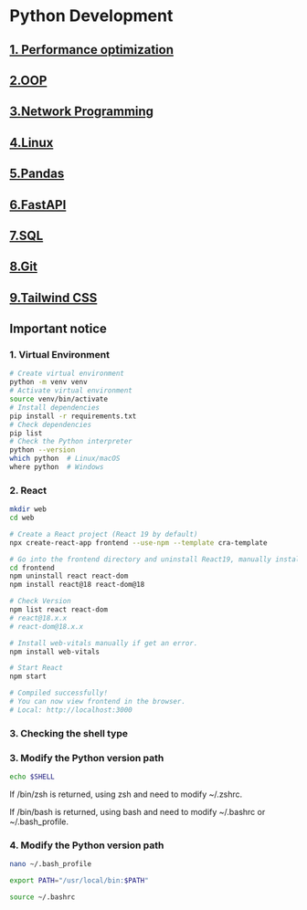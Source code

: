 # Python Development
## [1. Performance optimization](./docs/01_performance_optimization.md)
## [2.OOP](./docs/02_oop.md)
## [3.Network Programming](./docs/03_network_programming.md)
## [4.Linux](./docs/04_linux.md)
## [5.Pandas](./docs/05_pandas.md)
## [6.FastAPI](./docs/06_fastapi.md)
## [7.SQL](./docs/07_sql.md)
## [8.Git](./docs/08_git.md)
## [9.Tailwind CSS](./docs/09_tailwind_css.md)
## Important notice
### 1. Virtual Environment
```bash
# Create virtual environment
python -m venv venv
# Activate virtual environment
source venv/bin/activate
# Install dependencies
pip install -r requirements.txt
# Check dependencies
pip list
# Check the Python interpreter
python --version
which python  # Linux/macOS
where python  # Windows
```
### 2. React
```bash
mkdir web
cd web
```
```bash
# Create a React project (React 19 by default)
npx create-react-app frontend --use-npm --template cra-template
```
```bash
# Go into the frontend directory and uninstall React19, manually install React18
cd frontend
npm uninstall react react-dom
npm install react@18 react-dom@18

# Check Version
npm list react react-dom
# react@18.x.x
# react-dom@18.x.x
```
```bash
# Install web-vitals manually if get an error.
npm install web-vitals
```
```bash
# Start React
npm start
```
```bash
# Compiled successfully!
# You can now view frontend in the browser.
# Local: http://localhost:3000
```
### 3. Checking the shell type
### 3. Modify the Python version path
```bash
echo $SHELL
```
If /bin/zsh is returned, using zsh and need to modify ~/.zshrc.

If /bin/bash is returned, using bash and need to modify ~/.bashrc or ~/.bash_profile.
### 4. Modify the Python version path
```bash
nano ~/.bash_profile
```
```bash
export PATH="/usr/local/bin:$PATH"
```
```bash
source ~/.bashrc
```
